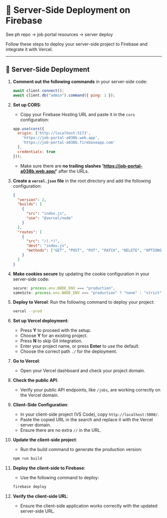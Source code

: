 
# 🚀 Server-Side Deployment on Firebase

See ph repo -> job portal resources -> server deploy

Follow these steps to deploy your server-side project to Firebase and integrate it with Vercel.

---

## 🔧 Server-Side Deployment

1. **Comment out the following commands** in your server-side code:
    ```js
    await client.connect();
    await client.db("admin").command({ ping: 1 });
    ```

2. **Set up CORS**:
    - Copy your Firebase Hosting URL and paste it in the `cors` configuration:
    ```js
    app.use(cors({
      origin: ['http://localhost:5173',
        'https://job-portal-a038b.web.app',
        'https://job-portal-a038b.firebaseapp.com'
      ],
      credentials: true
    }));
    ```
     - Make sure there are **no trailing slashes  'https://job-portal-a038b.web.app/'** after the URLs.

3. **Create a `vercel.json` file** in the root directory and add the following configuration:
    ```json
    {
      "version": 2,
      "builds": [
        {
          "src": "index.js",
          "use": "@vercel/node"
        }
      ],
      "routes": [
        {
          "src": "/(.*)",
          "dest": "index.js",
          "methods": ["GET", "POST", "PUT", "PATCH", "DELETE", "OPTIONS"]
        }
      ]
    }
    ```

4. **Make cookies secure** by updating the cookie configuration in your server-side code:
    ```js
    secure: process.env.NODE_ENV === "production",
    sameSite: process.env.NODE_ENV === "production" ? "none" : "strict",
    ```

5. **Deploy to Vercel**:
    Run the following command to deploy your project:
    ```bash
    vercel --prod
    ```

6. **Set up Vercel deployment**:
    - Press **Y** to proceed with the setup.
    - Choose **Y** for an existing project.
    - Press **N** to skip Git integration.
    - Enter your project name, or press **Enter** to use the default.
    - Choose the correct path `./` for the deployment.

7. **Go to Vercel**:
    - Open your Vercel dashboard and check your project domain.

8. **Check the public API**:
    - Verify your public API endpoints, like `/jobs`, are working correctly on the Vercel domain.

9. **Client-Side Configuration**:
    - In your client-side project (VS Code), copy `http://localhost:5000/`.
    - Paste the copied URL in the search and replace it with the Vercel server domain.
    - Ensure there are no extra `//` in the URL.

10. **Update the client-side project**:
    - Run the build command to generate the production version:
    ```bash
    npm run build
    ```

11. **Deploy the client-side to Firebase**:
    - Use the following command to deploy:
    ```bash
    firebase deploy
    ```

12. **Verify the client-side URL**:
    - Ensure the client-side application works correctly with the updated server-side URL.










<!-- Server Side Deploy in Firebase 

See ph repo -> job portal resources -> server deploy

1. //comment following commands
    await client.connect();
    await client.db("admin").command({ ping: 1 });

2. copy firebase hosting URL -> paste in cors -> 
    app.use(cors({
  origin: ['http://localhost:5173',
    'https://job-portal-a038b.web.app',
    'https://job-portal-a038b.firebaseapp.com'
  ],
  credentials: true
}))

3. create a vercel.json file in root
  add those line in vercel.json file

  {
    "version": 2,
    "builds": [
      {
        "src": "index.js",
        "use": "@vercel/node"
      }
    ],
    "routes": [
      {
        "src": "/(.*)",
        "dest": "index.js",
        "methods": ["GET", "POST", "PUT", "PATCH", "DELETE", "OPTIONS"]
      }
    ]
}


4. make .cookie secure : 

secure: process.env.NODE_ENV === "production",
sameSite: process.env.NODE_ENV === "production" ? "none" : "strict",

5. vercel --prod

6 . y -> y -> existing project -> n -> project name -> if want to change write project name otherwise press enter -> ./ 

7. Go to vercel 

8. open project domain -> check some public api like -> /jobs

9. go to client side in vs code

10. copy http://localhost:5000/ -> paste in search -> go to vercel.com -> copy server domain name -> then change every where -> must check there is no // in the url

11. then need to update the client side -> npm run build -> firebase deploy -> check client side url work correctly



 -->
